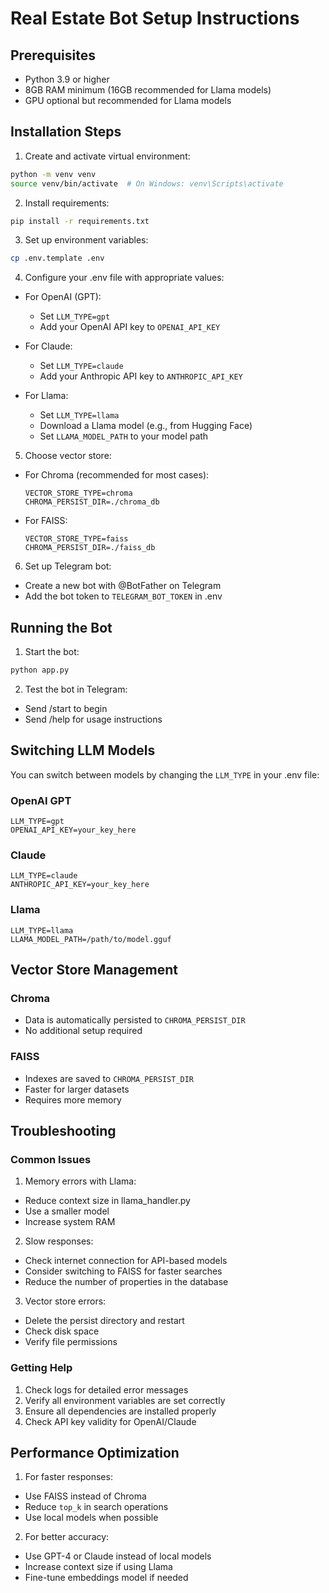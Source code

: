 # Real Estate Bot Setup Instructions

## Prerequisites
- Python 3.9 or higher
- 8GB RAM minimum (16GB recommended for Llama models)
- GPU optional but recommended for Llama models

## Installation Steps

1. Create and activate virtual environment:
```bash
python -m venv venv
source venv/bin/activate  # On Windows: venv\Scripts\activate
```

2. Install requirements:
```bash
pip install -r requirements.txt
```

3. Set up environment variables:
```bash
cp .env.template .env
```

4. Configure your .env file with appropriate values:
- For OpenAI (GPT):
  - Set `LLM_TYPE=gpt`
  - Add your OpenAI API key to `OPENAI_API_KEY`

- For Claude:
  - Set `LLM_TYPE=claude`
  - Add your Anthropic API key to `ANTHROPIC_API_KEY`

- For Llama:
  - Set `LLM_TYPE=llama`
  - Download a Llama model (e.g., from Hugging Face)
  - Set `LLAMA_MODEL_PATH` to your model path

5. Choose vector store:
- For Chroma (recommended for most cases):
  ```
  VECTOR_STORE_TYPE=chroma
  CHROMA_PERSIST_DIR=./chroma_db
  ```

- For FAISS:
  ```
  VECTOR_STORE_TYPE=faiss
  CHROMA_PERSIST_DIR=./faiss_db
  ```

6. Set up Telegram bot:
- Create a new bot with @BotFather on Telegram
- Add the bot token to `TELEGRAM_BOT_TOKEN` in .env

## Running the Bot

1. Start the bot:
```bash
python app.py
```

2. Test the bot in Telegram:
- Send /start to begin
- Send /help for usage instructions

## Switching LLM Models

You can switch between models by changing the `LLM_TYPE` in your .env file:

### OpenAI GPT
```
LLM_TYPE=gpt
OPENAI_API_KEY=your_key_here
```

### Claude
```
LLM_TYPE=claude
ANTHROPIC_API_KEY=your_key_here
```

### Llama
```
LLM_TYPE=llama
LLAMA_MODEL_PATH=/path/to/model.gguf
```

## Vector Store Management

### Chroma
- Data is automatically persisted to `CHROMA_PERSIST_DIR`
- No additional setup required

### FAISS
- Indexes are saved to `CHROMA_PERSIST_DIR`
- Faster for larger datasets
- Requires more memory

## Troubleshooting

### Common Issues

1. Memory errors with Llama:
- Reduce context size in llama_handler.py
- Use a smaller model
- Increase system RAM

2. Slow responses:
- Check internet connection for API-based models
- Consider switching to FAISS for faster searches
- Reduce the number of properties in the database

3. Vector store errors:
- Delete the persist directory and restart
- Check disk space
- Verify file permissions

### Getting Help

1. Check logs for detailed error messages
2. Verify all environment variables are set correctly
3. Ensure all dependencies are installed properly
4. Check API key validity for OpenAI/Claude

## Performance Optimization

1. For faster responses:
- Use FAISS instead of Chroma
- Reduce `top_k` in search operations
- Use local models when possible

2. For better accuracy:
- Use GPT-4 or Claude instead of local models
- Increase context size if using Llama
- Fine-tune embeddings model if needed
